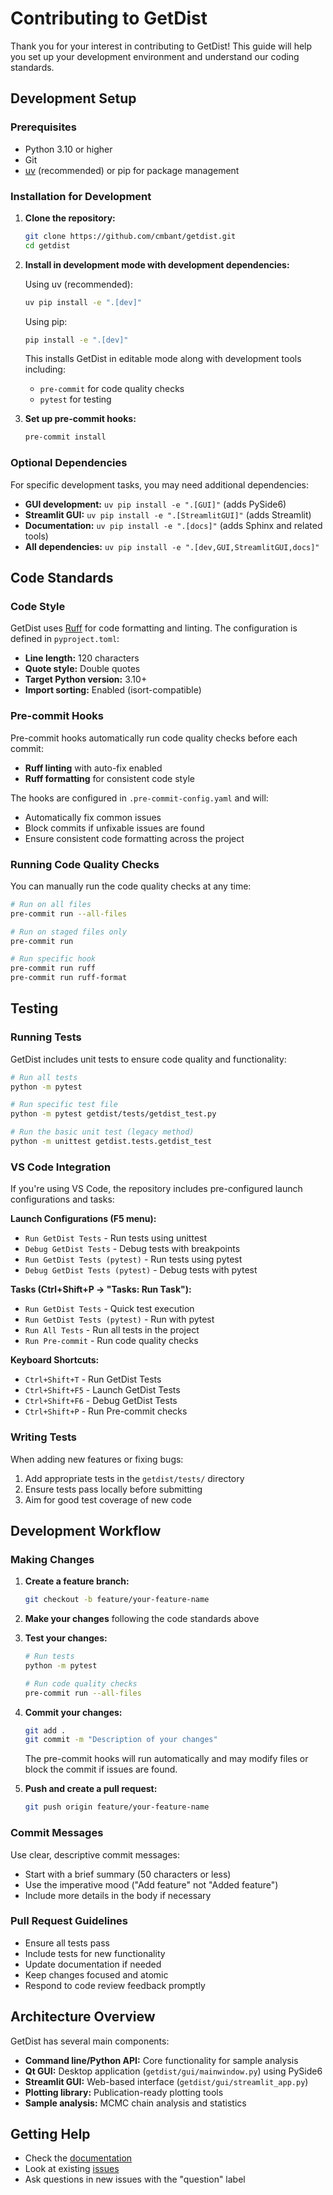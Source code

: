 # Contributing to GetDist

Thank you for your interest in contributing to GetDist! This guide will help you set up your development environment and understand our coding standards.

## Development Setup

### Prerequisites

- Python 3.10 or higher
- Git
- [uv](https://docs.astral.sh/uv/) (recommended) or pip for package management

### Installation for Development

1. **Clone the repository:**
   ```bash
   git clone https://github.com/cmbant/getdist.git
   cd getdist
   ```

2. **Install in development mode with development dependencies:**

   Using uv (recommended):
   ```bash
   uv pip install -e ".[dev]"
   ```

   Using pip:
   ```bash
   pip install -e ".[dev]"
   ```

   This installs GetDist in editable mode along with development tools including:
   - `pre-commit` for code quality checks
   - `pytest` for testing

3. **Set up pre-commit hooks:**
   ```bash
   pre-commit install
   ```

### Optional Dependencies

For specific development tasks, you may need additional dependencies:

- **GUI development:** `uv pip install -e ".[GUI]"` (adds PySide6)
- **Streamlit GUI:** `uv pip install -e ".[StreamlitGUI]"` (adds Streamlit)
- **Documentation:** `uv pip install -e ".[docs]"` (adds Sphinx and related tools)
- **All dependencies:** `uv pip install -e ".[dev,GUI,StreamlitGUI,docs]"`

## Code Standards

### Code Style

GetDist uses [Ruff](https://docs.astral.sh/ruff/) for code formatting and linting. The configuration is defined in `pyproject.toml`:

- **Line length:** 120 characters
- **Quote style:** Double quotes
- **Target Python version:** 3.10+
- **Import sorting:** Enabled (isort-compatible)

### Pre-commit Hooks

Pre-commit hooks automatically run code quality checks before each commit:

- **Ruff linting** with auto-fix enabled
- **Ruff formatting** for consistent code style

The hooks are configured in `.pre-commit-config.yaml` and will:
- Automatically fix common issues
- Block commits if unfixable issues are found
- Ensure consistent code formatting across the project

### Running Code Quality Checks

You can manually run the code quality checks at any time:

```bash
# Run on all files
pre-commit run --all-files

# Run on staged files only
pre-commit run

# Run specific hook
pre-commit run ruff
pre-commit run ruff-format
```

## Testing

### Running Tests

GetDist includes unit tests to ensure code quality and functionality:

```bash
# Run all tests
python -m pytest

# Run specific test file
python -m pytest getdist/tests/getdist_test.py

# Run the basic unit test (legacy method)
python -m unittest getdist.tests.getdist_test
```

### VS Code Integration

If you're using VS Code, the repository includes pre-configured launch configurations and tasks:

**Launch Configurations (F5 menu):**
- `Run GetDist Tests` - Run tests using unittest
- `Debug GetDist Tests` - Debug tests with breakpoints
- `Run GetDist Tests (pytest)` - Run tests using pytest
- `Debug GetDist Tests (pytest)` - Debug tests with pytest

**Tasks (Ctrl+Shift+P → "Tasks: Run Task"):**
- `Run GetDist Tests` - Quick test execution
- `Run GetDist Tests (pytest)` - Run with pytest
- `Run All Tests` - Run all tests in the project
- `Run Pre-commit` - Run code quality checks

**Keyboard Shortcuts:**
- `Ctrl+Shift+T` - Run GetDist Tests
- `Ctrl+Shift+F5` - Launch GetDist Tests
- `Ctrl+Shift+F6` - Debug GetDist Tests
- `Ctrl+Shift+P` - Run Pre-commit checks

### Writing Tests

When adding new features or fixing bugs:

1. Add appropriate tests in the `getdist/tests/` directory
2. Ensure tests pass locally before submitting
3. Aim for good test coverage of new code

## Development Workflow

### Making Changes

1. **Create a feature branch:**
   ```bash
   git checkout -b feature/your-feature-name
   ```

2. **Make your changes** following the code standards above

3. **Test your changes:**
   ```bash
   # Run tests
   python -m pytest

   # Run code quality checks
   pre-commit run --all-files
   ```

4. **Commit your changes:**
   ```bash
   git add .
   git commit -m "Description of your changes"
   ```

   The pre-commit hooks will run automatically and may modify files or block the commit if issues are found.

5. **Push and create a pull request:**
   ```bash
   git push origin feature/your-feature-name
   ```

### Commit Messages

Use clear, descriptive commit messages:
- Start with a brief summary (50 characters or less)
- Use the imperative mood ("Add feature" not "Added feature")
- Include more details in the body if necessary

### Pull Request Guidelines

- Ensure all tests pass
- Include tests for new functionality
- Update documentation if needed
- Keep changes focused and atomic
- Respond to code review feedback promptly


## Architecture Overview

GetDist has several main components:

- **Command line/Python API:** Core functionality for sample analysis
- **Qt GUI:** Desktop application (`getdist/gui/mainwindow.py`) using PySide6
- **Streamlit GUI:** Web-based interface (`getdist/gui/streamlit_app.py`)
- **Plotting library:** Publication-ready plotting tools
- **Sample analysis:** MCMC chain analysis and statistics

## Getting Help

- Check the [documentation](https://getdist.readthedocs.io/)
- Look at existing [issues](https://github.com/cmbant/getdist/issues)
- Ask questions in new issues with the "question" label

